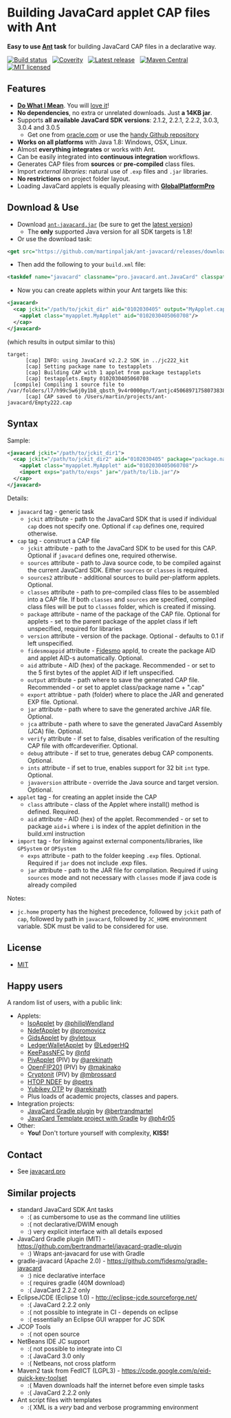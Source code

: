 # Building JavaCard applet CAP files with Ant

**Easy to use [Ant](https://ant.apache.org/) task** for building JavaCard CAP files in a declarative way.

[![Build status](https://travis-ci.org/martinpaljak/ant-javacard.svg?branch=master)](https://travis-ci.org/martinpaljak/ant-javacard) &nbsp; [![Coverity](https://scan.coverity.com/projects/8418/badge.svg)](https://scan.coverity.com/projects/martinpaljak-ant-javacard) &nbsp; [![Latest release](https://img.shields.io/github/release/martinpaljak/ant-javacard.svg)](https://github.com/martinpaljak/ant-javacard/releases/latest) &nbsp; [![Maven Central](https://maven-badges.herokuapp.com/maven-central/com.github.martinpaljak/ant-javacard/badge.svg)](https://mvnrepository.com/artifact/com.github.martinpaljak/ant-javacard) &nbsp; [![MIT licensed](https://img.shields.io/badge/license-MIT-blue.svg)](https://github.com/martinpaljak/ant-javacard/blob/master/LICENSE)

## Features
 * **[Do What I Mean](http://en.wikipedia.org/wiki/DWIM)**. You will [love it](#happy-users)!
 * **No dependencies**, no extra or unrelated downloads. Just **a 14KB jar**.
 * Supports **all available JavaCard SDK versions**: 2.1.2, 2.2.1, 2.2.2, 3.0.3, 3.0.4 and 3.0.5
   * Get one from [oracle.com](http://www.oracle.com/technetwork/java/embedded/javacard/downloads/javacard-sdk-2043229.html) or use the [handy Github repository](https://github.com/martinpaljak/oracle_javacard_sdks)
 * **Works on all platforms** with Java 1.8: Windows, OSX, Linux.
 * Almost **everything integrates** or works with Ant.
 * Can be easily integrated into **continuous integration** workflows.
 * Generates CAP files from **sources** or **pre-compiled** class files.
 * Import *external libraries*: natural use of `.exp` files and `.jar` libraries.
 * **No restrictions** on project folder layout.
 * Loading JavaCard applets is equally pleasing with **[GlobalPlatformPro](https://github.com/martinpaljak/GlobalPlatformPro)**

## Download & Use
 * Download [`ant-javacard.jar`](https://github.com/martinpaljak/ant-javacard/releases/download/18.07.12/ant-javacard.jar) (be sure to get the [latest version](https://github.com/martinpaljak/ant-javacard/releases/latest))
   * The **only** supported Java version for all SDK targets is 1.8!
 * Or use the download task:
```xml
<get src="https://github.com/martinpaljak/ant-javacard/releases/download/18.07.12/ant-javacard.jar" dest="." skipexisting="true"/>
```
 * Then add the following to your `build.xml` file:
```xml
<taskdef name="javacard" classname="pro.javacard.ant.JavaCard" classpath="ant-javacard.jar"/>
```
 * Now you can create applets within your Ant targets like this:
```xml
<javacard>
  <cap jckit="/path/to/jckit_dir" aid="0102030405" output="MyApplet.cap" sources="src/myapplet">
    <applet class="myapplet.MyApplet" aid="0102030405060708"/>
  </cap>
</javacard>
```
(which results in output similar to this)
```
target:
      [cap] INFO: using JavaCard v2.2.2 SDK in ../jc222_kit
      [cap] Setting package name to testapplets
      [cap] Building CAP with 1 applet from package testapplets
      [cap] testapplets.Empty 0102030405060708
  [compile] Compiling 1 source file to /var/folders/l7/h99c5w6j0y1b8_qbsth_9v4r0000gn/T/antjc4506897175807383834
      [cap] CAP saved to /Users/martin/projects/ant-javacard/Empty222.cap
```
## Syntax
Sample:

```xml
<javacard jckit="/path/to/jckit_dir1">
  <cap jckit="/path/to/jckit_dir2" aid="0102030405" package="package.name" version="0.1" output="MyApplet.cap" sources="src/myapplet" classes="path/to/classes" export="mylib">
    <applet class="myapplet.MyApplet" aid="0102030405060708"/>
    <import exps="path/to/exps" jar="/path/to/lib.jar"/>
  </cap>
</javacard>
```
Details:
 * `javacard` tag - generic task
   * `jckit` attribute - path to the JavaCard SDK that is used if individual `cap` does not specify one. Optional if `cap` defines one, required otherwise.
 * `cap` tag - construct a CAP file
   * `jckit` attribute - path to the JavaCard SDK to be used for this CAP. Optional if `javacard` defines one, required otherwise. 
   * `sources` attribute - path to Java source code, to be compiled against the current JavaCard SDK. Either `sources` or `classes` is required.
   * `sources2` attribute - additional sources to build per-platform applets. Optional.
   * `classes` attribute - path to pre-compiled class files to be assembled into a CAP file. If both `classes` and `sources` are specified, compiled class files will be put to `classes` folder, which is created if missing.
   * `package` attribute - name of the package of the CAP file. Optional for applets - set to the parent package of the applet class if left unspecified, required for libraries
   * `version` attribute - version of the package. Optional - defaults to 0.1 if left unspecified.
   * `fidesmoappid` attribute - [Fidesmo](https://developer.fidesmo.com) appId, to create the package AID and applet AID-s automatically. Optional.
   * `aid` attribute - AID (hex) of the package. Recommended - or set to the 5 first bytes of the applet AID if left unspecified.
   * `output` attribute - path where to save the generated CAP file. Recommended - or set to applet class/package name + ".cap"
   * `export` attribtue - path (folder) where to place the JAR and generated EXP file. Optional.
   * `jar` attribute - path where to save the generated archive JAR file. Optional.
   * `jca` attribute - path where to save the generated JavaCard Assembly (JCA) file. Optional.
   * `verify` attribute - if set to false, disables verification of the resulting CAP file with offcardeverifier. Optional.
   * `debug` attribute - if set to true, generates debug CAP components. Optional.
   * `ints` attribute - if set to true, enables support for 32 bit `int` type. Optional.
   * `javaversion` attribute - override the Java source and target version. Optional.
 * `applet` tag - for creating an applet inside the CAP
   * `class` attribute - class of the Applet where install() method is defined. Required.
   * `aid` attribute - AID (hex) of the applet. Recommended - or set to package `aid`+`i` where `i` is index of the applet definition in the build.xml instruction
 * `import` tag - for linking against external components/libraries, like `GPSystem` or `OPSystem`
   * `exps` attribute - path to the folder keeping `.exp` files. Optional. Required if `jar` does not include .exp files.
   * `jar` attribute - path to the JAR file for compilation. Required if using `sources` mode and not necessary with `classes` mode if java code is already compiled

Notes:
 * `jc.home` property has the highest precedence, followed by `jckit` path of `cap`, followed by path in `javacard`, followed by `JC_HOME` environment variable. SDK must be valid to be considered for use.

## License
 * [MIT](./LICENSE)

## Happy users
A random list of users, with a public link:
* Applets:
  * [IsoApplet](https://github.com/philipWendland/IsoApplet) by [@philipWendland](https://github.com/philipWendland)
  * [NdefApplet](https://github.com/promovicz/javacard-ndef) by [@promovicz](https://github.com/promovicz)
  * [GidsApplet](https://github.com/vletoux/GidsApplet) by [@vletoux](https://github.com/vletoux)
  * [LedgerWalletApplet](https://github.com/LedgerHQ/ledger-javacard) by [@LedgerHQ](https://github.com/LedgerHQ)
  * [KeePassNFC](https://github.com/nfd/smartcard_crypto_applet) by [@nfd](https://github.com/nfd)
  * [PivApplet](https://github.com/arekinath/PivApplet) (PIV) by [@arekinath](https://github.com/arekinath)
  * [OpenFIP201](https://github.com/makinako/OpenFIPS201) (PIV) by [@makinako](https://github.com/makinako)
  * [Cryptonit](https://github.com/mbrossard/cryptonit-applet) (PIV) by [@mbrossard](https://github.com/mbrossard)
  * [HTOP NDEF](https://github.com/petrs/hotp_via_ndef) by [@petrs](https://github.com/petrs)
  * [Yubikey OTP](https://github.com/arekinath/YkOtpApplet) by [@arekinath](https://github.com/arekinath)
  * Plus loads of academic projects, classes and papers.
* Integration projects:
  * [JavaCard Gradle plugin](https://github.com/bertrandmartel/javacard-gradle-plugin) by [@bertrandmartel](https://github.com/bertrandmartel)
  * [JavaCard Template project with Gradle](https://github.com/ph4r05/javacard-gradle-template) by [@ph4r05](https://github.com/ph4r05)
* Other:
  * **You!** Don't torture yourself with complexity, **KISS!**

## Contact
 * See [javacard.pro](https://javacard.pro)

## Similar projects
 * standard JavaCard SDK Ant tasks
   * :( as cumbersome to use as the command line utilities
   * :( not declarative/DWIM enough
   * :) very explicit interface with all details exposed
 * JavaCard Gradle plugin (MIT) - https://github.com/bertrandmartel/javacard-gradle-plugin
   * :) Wraps ant-javacard for use with Gradle
 * gradle-javacard (Apache 2.0) - https://github.com/fidesmo/gradle-javacard
   * :) nice declarative interface
   * :( requires gradle (40M download) 
   * :( JavaCard 2.2.2 only
 * EclipseJCDE (Eclipse 1.0) - http://eclipse-jcde.sourceforge.net/
   * :( JavaCard 2.2.2 only
   * :( not possible to integrate in CI - depends on eclipse
   * :( essentially an Eclipse GUI wrapper for JC SDK
 * JCOP Tools
   * :( not open source
 * NetBeans IDE JC support
   * :( not possible to integrate into CI
   * :( JavaCard 3.0 only
   * :( Netbeans, not cross platform
 * Maven2 task from FedICT (LGPL3) - https://code.google.com/p/eid-quick-key-toolset
   * :( Maven downloads half the internet before even simple tasks
   * :( JavaCard 2.2.2 only
 * Ant script files with templates
   * :( XML is a *very* bad and verbose programming environment
